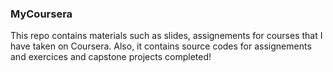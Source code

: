 ### MyCoursera

This repo contains materials such as slides, assignements for courses that I have taken on Coursera.
Also, it contains source codes for assignements and exercices and capstone projects completed!
